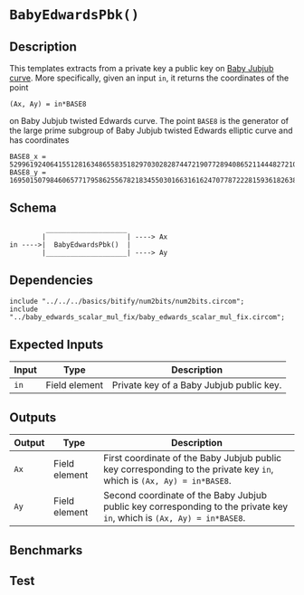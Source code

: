 # `BabyEdwardsPbk()`

## Description

This templates extracts from a private key a public key on [Baby Jubjub curve](https://github.com/ethereum/EIPs/pull/2494). More specifically, given an input `in`, it returns the coordinates of the point 

```
(Ax, Ay) = in*BASE8
``` 
on Baby Jubjub twisted Edwards curve. The point `BASE8` is the generator of the large prime subgroup of Baby Jubjub twisted Edwards elliptic curve and has coordinates
```
BASE8_x = 5299619240641551281634865583518297030282874472190772894086521144482721001553
BASE8_y = 16950150798460657717958625567821834550301663161624707787222815936182638968203
``` 

## Schema

```
         ____________________     
        |                    | ----> Ax
in ---->|  BabyEdwardsPbk()  | 
        |____________________| ----> Ay
```

## Dependencies

```
include "../../../basics/bitify/num2bits/num2bits.circom";
include "../baby_edwards_scalar_mul_fix/baby_edwards_scalar_mul_fix.circom"; 
```

## Expected Inputs

| Input         | Type           | Description         |           
| ------------- | -------------  | -------------       | 
| `in`          | Field element  | Private key of a Baby Jubjub public key. |

## Outputs

| Output        | Type          | Description         |
| ------------- | ------------- | -------------       |
| `Ax`          | Field element | First coordinate of the Baby Jubjub public key corresponding to the private key `in`, which is  `(Ax, Ay) = in*BASE8`. |
| `Ay`          | Field element | Second coordinate of the Baby Jubjub public key corresponding to the private key `in`, which is  `(Ax, Ay) = in*BASE8`. |


## Benchmarks 

## Test